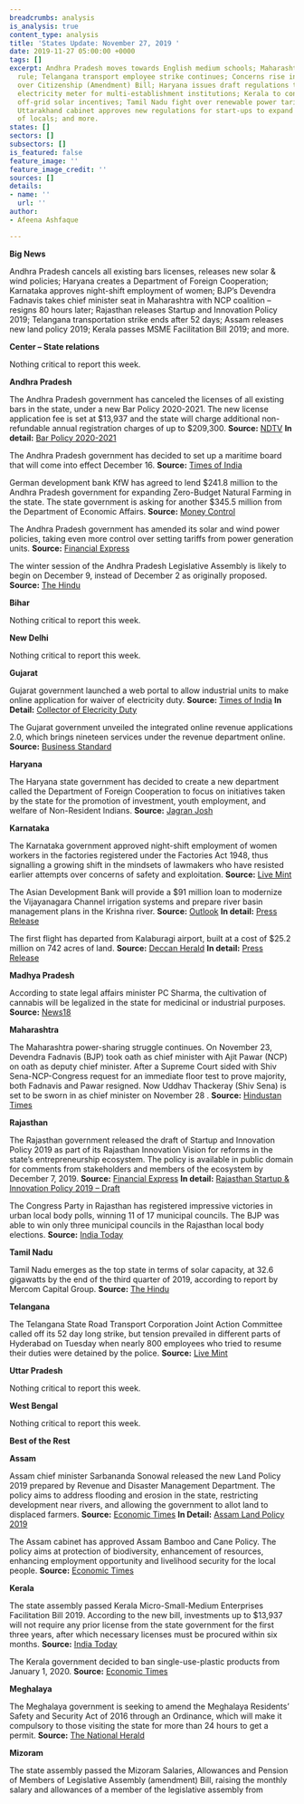 ```yaml
---
breadcrumbs: analysis
is_analysis: true
content_type: analysis
title: 'States Update: November 27, 2019 '
date: 2019-11-27 05:00:00 +0000
tags: []
excerpt: Andhra Pradesh moves towards English medium schools; Maharashtra under President’s
  rule; Telangana transport employee strike continues; Concerns rise in northeast
  over Citizenship (Amendment) Bill; Haryana issues draft regulations to allow a single
  electricity meter for multi-establishment institutions; Kerala to continue providing
  off-grid solar incentives; Tamil Nadu fight over renewable power tariffs escalates;
  Uttarakhand cabinet approves new regulations for start-ups to expand employment
  of locals; and more.
states: []
sectors: []
subsectors: []
is_featured: false
feature_image: ''
feature_image_credit: ''
sources: []
details:
- name: ''
  url: ''
author:
- Afeena Ashfaque

---
```

**Big News**

Andhra Pradesh cancels all existing bars licenses, releases new solar & wind policies; Haryana creates a Department of Foreign Cooperation; Karnataka approves night-shift employment of women; BJP’s Devendra Fadnavis takes chief minister seat in Maharashtra with NCP coalition – resigns 80 hours later; Rajasthan releases Startup and Innovation Policy 2019; Telangana transportation strike ends after 52 days; Assam releases new land policy 2019; Kerala passes MSME Facilitation Bill 2019; and more.

**Center – State relations**

Nothing critical to report this week.

**Andhra Pradesh**

The Andhra Pradesh government has canceled the licenses of all existing bars in the state, under a new Bar Policy 2020-2021. The new license application fee is set at $13,937 and the state will charge additional non-refundable annual registration charges of up to $209,300. **Source:** [NDTV](https://www.ndtv.com/andhra-pradesh-news/andhra-pradesh-government-cancels-licenses-of-all-bars-in-state-2137192) **In detail:** [Bar Policy 2020-2021](https://apegazette.cgg.gov.in/gazettes/1574420904669.pdf)

The Andhra Pradesh government has decided to set up a maritime board that will come into effect December 16. **Source:** [Times of India](https://timesofindia.indiatimes.com/city/vijayawada/ap-maritime-board-to-start-functioning-from-december-16/articleshow/72190683.cms)

German development bank KfW has agreed to lend $241.8 million to the Andhra Pradesh government for expanding Zero-Budget Natural Farming in the state. The state government is asking for another $345.5 million from the Department of Economic Affairs. **Source:** [Money Control](https://www.moneycontrol.com/news/business/kfw-to-lend-rs-1735cr-to-andhra-pradesh-for-zero-budget-natural-farming-4660431.html)

The Andhra Pradesh government has amended its solar and wind power policies, taking even more control over setting tariffs from power generation units. **Source:** [Financial Express](https://www.financialexpress.com/economy/andhra-pradesh-tightens-renewable-energy-norms/1768431/)

The winter session of the Andhra Pradesh Legislative Assembly is likely to begin on December 9, instead of December 2 as originally proposed. **Source:** [The Hindu](https://www.thehindu.com/news/national/andhra-pradesh/andhra-pradesh-assembly-session-likely-from-december-9/article30053793.ece)

**Bihar**

Nothing critical to report this week.

**New Delhi**

Nothing critical to report this week.

**Gujarat**

Gujarat government launched a web portal to allow industrial units to make online application for waiver of electricity duty. **Source:** [Times of India](https://timesofindia.indiatimes.com/city/ahmedabad/power-duty-waiver-system-goes-online-in-gujarat/articleshow/72178855.cms) **In Detail:** [Collector of Elecricity Duty](http://ceiced.ncode.in/CED/)

The Gujarat government unveiled the integrated online revenue applications 2.0, which brings nineteen services under the revenue department online. **Source:** [Business Standard](https://www.business-standard.com/article/pti-stories/gujarat-govt-unveils-integrated-online-revenue-services-system-119112201423_1.html)

**Haryana**

The Haryana state government has decided to create a new department called the Department of Foreign Cooperation to focus on initiatives taken by the state for the promotion of investment, youth employment, and welfare of Non-Resident Indians. **Source:** [Jagran Josh](https://www.jagranjosh.com/current-affairs/haryana-to-set-up-new-foreign-cooperation-department-1574141027-1)

**Karnataka**

The Karnataka government approved night-shift employment of women workers in the factories registered under the Factories Act 1948, thus signalling a growing shift in the mindsets of lawmakers who have resisted earlier attempts over concerns of safety and exploitation. **Source:** [Live Mint](https://www.livemint.com/news/world/karnataka-govt-allows-women-to-work-in-night-shift-in-factories-11574266954545.html)

The Asian Development Bank will provide a $91 million loan to modernize the Vijayanagara Channel irrigation systems and prepare river basin management plans in the Krishna river. **Source:** [Outlook](https://www.outlookindia.com/newsscroll/adb-to-provide-usd-91-mn-loan-for-vijayanagara-channel/1665600) **In detail:** [Press Release](https://pib.gov.in/newsite/PrintRelease.aspx?relid=194564)

The first flight has departed from Kalaburagi airport, built at a cost of $25.2 million on 742 acres of land. **Source:** [Deccan Herald](https://www.deccanherald.com/state/kalaburagi/cm-yediyurappa-inaugurates-kalaburagi-airport-778977.html) **In detail:** [Press Release](https://pib.gov.in/newsite/PrintRelease.aspx?relid=194904)

**Madhya Pradesh**

According to state legal affairs minister PC Sharma, the cultivation of cannabis will be legalized in the state for medicinal or industrial purposes. **Source:** [News18](https://www.news18.com/news/buzz/after-uttarakhand-madhya-pradesh-is-now-planning-to-legalize-cannabis-in-the-state-2395801.html)

**Maharashtra**

The Maharashtra power-sharing struggle continues. On November 23, Devendra Fadnavis (BJP) took oath as chief minister with Ajit Pawar (NCP) on oath as deputy chief minister. After a Supreme Court sided with Shiv Sena-NCP-Congress request for an immediate floor test to prove majority, both Fadnavis and Pawar resigned. Now Uddhav Thackeray (Shiv Sena) is set to be sworn in as chief minister on November 28 . **Source:** [Hindustan Times](https://www.thehindu.com/news/national/other-states/uddhav-thackeray-stakes-claim-to-form-government-in-maharashtra/article30090391.ece)

**Rajasthan**

The Rajasthan government released the draft of Startup and Innovation Policy 2019 as part of its Rajasthan Innovation Vision for reforms in the state’s entrepreneurship ecosystem. The policy is available in public domain for comments from stakeholders and members of the ecosystem by December 7, 2019. **Source:** [Financial Express](https://www.financialexpress.com/industry/sme/rajasthan-government-releases-draft-of-startup-and-innovation-policy-2019/1772647/) **In detail:** [Rajasthan Startup & Innovation Policy 2019 – Draft](https://istart.rajasthan.gov.in/Rajasthan_Startup_&_Innovation_Policy_2019_(DRAFT).pdf)

The Congress Party in Rajasthan has registered impressive victories in urban local body polls, winning 11 of 17 municipal councils. The BJP was able to win only three municipal councils in the Rajasthan local body elections. **Source:** [India Today](https://www.indiatoday.in/india/story/rajasthan-local-urban-body-elections-congress-victory-bjp-ashok-gehlot-1620478-2019-11-19)

**Tamil Nadu**

Tamil Nadu emerges as the top state in terms of solar capacity, at 32.6 gigawatts by the end of the third quarter of 2019, according to report by Mercom Capital Group. **Source:** [The Hindu](https://www.thehindu.com/news/national/tamil-nadu/tamil-nadu-tops-solar-capacity-in-third-quarter-a-report-says/article30038095.ece)

**Telangana**

The Telangana State Road Transport Corporation Joint Action Committee called off its 52 day long strike, but tension prevailed in different parts of Hyderabad on Tuesday when nearly 800 employees who tried to resume their duties were detained by the police. **Source:** [Live Mint](https://www.livemint.com/news/india/tsrtc-employees-taken-into-custody-by-police-during-attempt-to-rejoin-duty-11574771879751.html)

**Uttar Pradesh**

Nothing critical to report this week.

**West Bengal**

Nothing critical to report this week.

**Best of the Rest**

**Assam**

Assam chief minister Sarbananda Sonowal released the new Land Policy 2019 prepared by Revenue and Disaster Management Department. The policy aims to address flooding and erosion in the state, restricting development near rivers, and allowing the government to allot land to displaced farmers. **Source:** [Economic Times](https://economictimes.indiatimes.com/news/politics-and-nation/assam-chief-minister-sarbananda-sonowal-releases-new-land-policy/articleshow/72173055.cms) **In Detail:** [Assam Land Policy 2019](https://landrevenue.assam.gov.in/sites/default/files/swf_utility_folder/departments/revenue_com_oid_6/latest/land_policy_2019_.pdf)

The Assam cabinet has approved Assam Bamboo and Cane Policy. The policy aims at protection of biodiversity, enhancement of resources, enhancing employment opportunity and livelihood security for the local people. **Source:** [Economic Times](https://economictimes.indiatimes.com/news/politics-and-nation/assam-cabinet-approves-assam-bamboo-and-cane-policy/articleshow/72130401.cms)

**Kerala**

The state assembly passed Kerala Micro-Small-Medium Enterprises Facilitation Bill 2019. According to the new bill, investments up to $13,937 will not require any prior license from the state government for the first three years, after which necessary licenses must be procured within six months. **Source:** [India Today](https://www.indiatoday.in/business/story/kerala-to-ease-procedures-for-msmes-can-operate-without-license-for-3-years-1621346-2019-11-21)

The Kerala government decided to ban single-use-plastic products from January 1, 2020. **Source:** [Economic Times](https://economictimes.indiatimes.com/news/politics-and-nation/kerala-govt-bans-single-use-plastic-from-january-one/articleshow/72174112.cms)

**Meghalaya**

The Meghalaya government is seeking to amend the Meghalaya Residents’ Safety and Security Act of 2016 through an Ordinance, which will make it compulsory to those visiting the state for more than 24 hours to get a permit. **Source:** [The National Herald](https://www.nationalheraldindia.com/india/meghalaya-draft-ordinance-awaits-nod-to-make-permits-compulsory-for-visitors)

**Mizoram**

The state assembly passed the Mizoram Salaries, Allowances and Pension of Members of Legislative Assembly (amendment) Bill, raising the monthly salary and allowances of a member of the legislative assembly from